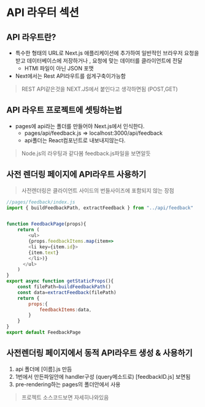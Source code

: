 # API 라우터 섹션

## API 라우트란?
- 특수한 형태의 URL로 Next.js 애플리케이션에 추가하여 일반적인 브라우저 요청을 받고 데이터베이스에 저장하거나 , 요청에 맞는 데이터를 클라이언트에 전달
  - HTMl 파일이 아닌 JSON 포맷
- Next에서는 Rest API라우트를 쉽게구축이가능함
> REST API같은것을 NEXT.JS에서 붙인다고 생각하면됨 (POST,GET) 

## API 라우트 프로젝트에 셋팅하는법
- pages에 api라는 폴더를 만들어야 Next.js에서 인식한다.
  - pages/api/feedback.js => localhost:3000/api/feedback
  - api폴더는 React컴포넌트로 내보내지않는다.
> Node.js의 라우팅과 같다봄 feedback.js파일을 보면알듯

## 사전 렌더링 페이지에 API라우트 사용하기
> 사전렌더링은 클라이언트 사이드의 번들사이즈에 포함되지 않는 장점
~~~ js
//pages/feedback/index.js 
import { buildFeedbackPath, extractFeedback } from "../api/feedback"


function FeedbackPage(props){
    return (
        <ul>
        {props.feedbackItems.map(item=>
        <li key={item.id}>
        {item.text}
        </li>)}
      </ul>
    )
}
export async function getStaticProps(){
    const filePath=buildFeedbackPath()
    const data=extractFeedback(filePath)
    return {
        props:{
            feedbackItems:data,
        }
    }    
}
export default FeedbackPage
~~~

## 사전렌더링 페이지에서 동적 API라우트 생성 & 사용하기
1. api 폴더에 [이름].js 만듬
2. 1번에서 만든파일안에 handler구성 (query메소드로) [feedbackID.js] 보면됨
3. pre-rendering하는 pages의 폴더안에서 사용 
> 프로젝트 소스코드보면 자세히나와있음
